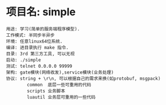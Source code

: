 # 项目名: simple
	用途: 学习(简单的服务端程序模型).
	工作模式: 半同步半异步
	环境: 任意linux64位系统.
	编译: 进目录执行 make 指令.
	目录: 3rd 第三方工具, 可以无视
	启动: ./simple
	测试: telnet 0.0.0.0 99999
	架构: gate模块(网络收发),service模块(业务处理)
	协议: string + \r\n, 可以根据自己的需求来换(如protobuf, msgpack)
			common  底层一些可重用的代码
			scripts 业务脚本
			luautil 业务层可重用的一些代码
	